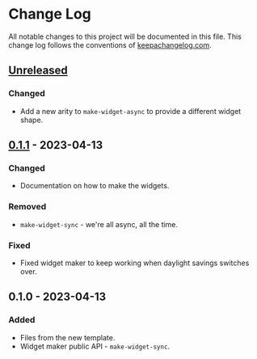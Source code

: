 # Change Log
All notable changes to this project will be documented in this file. This change log follows the conventions of [keepachangelog.com](http://keepachangelog.com/).

## [Unreleased]
### Changed
- Add a new arity to `make-widget-async` to provide a different widget shape.

## [0.1.1] - 2023-04-13
### Changed
- Documentation on how to make the widgets.

### Removed
- `make-widget-sync` - we're all async, all the time.

### Fixed
- Fixed widget maker to keep working when daylight savings switches over.

## 0.1.0 - 2023-04-13
### Added
- Files from the new template.
- Widget maker public API - `make-widget-sync`.

[Unreleased]: https://github.com/mert/clerk-01/compare/0.1.1...HEAD
[0.1.1]: https://github.com/mert/clerk-01/compare/0.1.0...0.1.1
